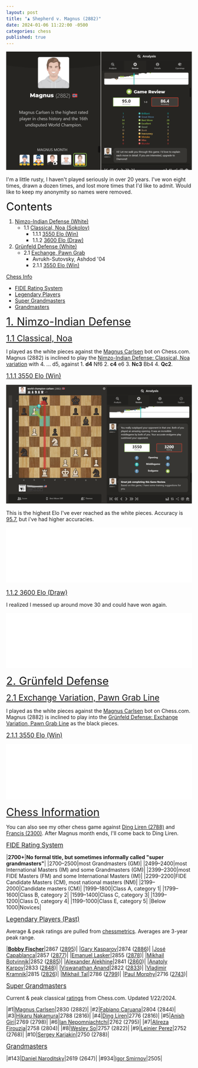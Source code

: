 ```yaml
---
layout: post
title: "♟️ Shepherd v. Magnus (2882)"
date: 2024-01-06 11:22:00 -0500
categories: chess
published: true
---
```


![Magnus (2882)](/assets/images/chess/magnus2882a.png)

I'm a little rusty, I haven't played seriously in over 20 years. I've won eight times, drawn a dozen times, and lost more times that I'd like to admit. Would like to keep my anonymity so names were removed.

<a name="contents" style="font-size:2.1em;color:black;">Contents</a>

1. <a href="#nimzo">Nimzo-Indian Defense (White)</a>
    - 1.1 <a href="#classical">Classical, Noa (Sokolov)</a>
        - 1.1.1 <a href="#one">3550 Elo (Win)</a>
        - 1.1.2 <a href="#two">3600 Elo (Draw)</a>
2. <a href="#grunfeld">Grünfeld Defense (White)</a>
    - 2.1 <a href="#exchange">Exchange, Pawn Grab</a>
        - Avrukh-Sutovsky, Ashdod '04
        - 2.1.1 <a href="#three">3550 Elo (Win)</a>

<a href="#stats">Chess Info</a>

- <a href="#fide">FIDE Rating System</a>
- <a href="#legend">Legendary Players</a>
- <a href="#super">Super Grandmasters</a>
- <a href="#grand">Grandmasters</a>

<a name="nimzo" href="#contents" style="font-size:2.1em;">1. Nimzo-Indian Defense</a>

<a name="classical" href="#contents" style="font-size:1.6em;">1.1 Classical, Noa</a>

I played as the white pieces against the [Magnus Carlsen](https://www.chess.com/players/magnus-carlsen) bot on Chess.com. Magnus (2882) is inclined to play the [Nimzo-Indian Defense: Classical, Noa variation](https://www.chess.com/openings/Nimzo-Indian-Defense-Classical-Noa-Variation) with 4. ... d5, against 1. **d4** Nf6 2. **c4** e6 3. **Nc3** Bb4 4. **Qc2**. 

<!-- The first seventeen moves are book moves I memorized as a part of my opening repertoire. (See MCO 15ed, line 8 (g). pp. 543-44). This has been my most successful line against Magnus (2882) thus far. -->

<a name="one" href="#contents" style="font-size:1.2em;">1.1.1 3550 Elo (Win)</a>

![3550 Elo](/assets/images/chess/3550ElovMagnusBlur.png) 

This is the highest Elo I've ever reached as the white pieces. Accuracy is [95.7](/assets/images/chess/3550ElovMagnusAccBlur.png), but i've had higher accuracies.

<iframe id="11451045" allowtransparency="true" frameborder="0" style="width:100%;border:none;" src="//www.chess.com/emboard?id=11451045"></iframe><script>window.addEventListener("message",e=>{e['data']&&"11451045"===e['data']['id']&&document.getElementById(`${e['data']['id']}`)&&(document.getElementById(`${e['data']['id']}`).style.height=`${e['data']['frameHeight']+30}px`)});</script>

<!-- <iframe id="11451029" allowtransparency="true" frameborder="0" style="width:100%;border:none;" src="//www.chess.com/emboard?id=11451029"></iframe><script>window.addEventListener("message",e=>{e['data']&&"11451029"===e['data']['id']&&document.getElementById(`${e['data']['id']}`)&&(document.getElementById(`${e['data']['id']}`).style.height=`${e['data']['frameHeight']+30}px`)});</script> -->

<!-- <iframe id="11444807" allowtransparency="true" frameborder="0" style="width:100%;border:none;" src="//www.chess.com/emboard?id=11444807"></iframe><script>window.addEventListener("message",e=>{e['data']&&"11444807"===e['data']['id']&&document.getElementById(`${e['data']['id']}`)&&(document.getElementById(`${e['data']['id']}`).style.height=`${e['data']['frameHeight']+30}px`)});</script> -->

<a name="two" href="#contents" style="font-size:1.2em;">1.1.2 3600 Elo (Draw)</a>

<!-- ![3600 Elo](/assets/images/chess/3100DrawB5.png) -->

I realized I messed up around move 30 and could have won again.

<iframe id="11451149" allowtransparency="true" frameborder="0" style="width:100%;border:none;" src="//www.chess.com/emboard?id=11451149"></iframe><script>window.addEventListener("message",e=>{e['data']&&"11451149"===e['data']['id']&&document.getElementById(`${e['data']['id']}`)&&(document.getElementById(`${e['data']['id']}`).style.height=`${e['data']['frameHeight']+30}px`)});</script>

<a name="grunfeld" href="#contents" style="font-size:2.1em;">2. Grünfeld Defense</a>

<a name="exchange" href="#contents" style="font-size:1.6em;">2.1 Exchange Variation, Pawn Grab Line</a>

I played as the white pieces against the [Magnus Carlsen](https://www.chess.com/players/magnus-carlsen) bot on Chess.com. Magnus (2882) is inclined to play into the [Grünfeld Defense: Exchange Variation, Pawn Grab Line](https://www.chess.com/openings/Grunfeld-Defense-Exchange-Modern-Exchange-Pawn-Grab-Line) as the black pieces.

<!-- Grünfeld Defense: Exchange, Modern Exchange, Pawn Grab Line -->

<!-- ![Grunfeld](/assets/images/chess/GrunfeldMag.png) -->

<a name="three" href="#contents" style="font-size:1.2em;">2.1.1 3550 Elo (Win)</a>

<!-- ![3550 Elo](/assets/images/chess/3000EloVMagnus.png) -->

<iframe id="11451139" allowtransparency="true" frameborder="0" style="width:100%;border:none;" src="//www.chess.com/emboard?id=11451139"></iframe><script>window.addEventListener("message",e=>{e['data']&&"11451139"===e['data']['id']&&document.getElementById(`${e['data']['id']}`)&&(document.getElementById(`${e['data']['id']}`).style.height=`${e['data']['frameHeight']+30}px`)});</script>

<a name="stats" href="#contents" style="font-size:2.1em;">Chess Information</a>

You can also see my other chess game against [Ding Liren (2788)](https://sevenshepherd.github.io/chess-games-liren/) and [Francis (2300)](https://sevenshepherd.github.io/chess-games/). After Magnus month ends, I'll come back to Ding Liren.

<a name="fide" href="#contents" style="font-size:1.2em;">FIDE Rating System</a>

|**2700+**|**No formal title, but sometimes informally called "super grandmasters"**|
|2700–2500|most Grandmasters (GM)|
|2499–2400|most International Masters (IM) and some Grandmasters (GM)|
|2399–2300|most FIDE Masters (FM) and some International Masters (IM)|
|2299–2200|FIDE Candidate Masters (CM), most national masters (NM)|
|2199–2000|Candidate masters (CM)|
|1999–1800|Class A, category 1|
|1799–1600|Class B, category 2|
|1599–1400|Class C, category 3|
|1399–1200|Class D, category 4|
|1199–1000|Class E, category 5|
|Below 1000|Novices|


<a name="legend" href="#contents" style="font-size:1.2em;">Legendary Players (Past)</a>

Average & peak ratings are pulled from [chessmetrics](http://chessmetrics.com/cm/CM2/PeakList.asp). Averages are 3-year peak range.

|[**Bobby Fischer**](https://www.chess.com/players/bobby-fischer)|2867 ([2895](http://chessmetrics.com/cm/CM2/PlayerProfile.asp?Params=199510SSSSS3S038178000000111000000000000010100))|
|[Gary Kasparov](https://www.chess.com/players/garry-kasparov)|2874 ([2886](http://chessmetrics.com/cm/CM2/PlayerProfile.asp?Params=199510SSSSS3S062926000000111000000000000010100))|
|[José Capablanca](https://www.chess.com/players/jose-raul-capablanca)|2857 ([2877](http://chessmetrics.com/cm/CM2/PlayerProfile.asp?Params=199510SSSSS3S019593000000111000000000000010100))|
|[Emanuel Lasker](https://www.chess.com/players/emanuel-lasker)|2855 ([2878](http://chessmetrics.com/cm/CM2/PlayerProfile.asp?Params=199510SSSSS3S073076000000111000000000000010100))|
|[Mikhail Botvinnik](https://www.chess.com/players/mikhail-botvinnik)|2852 ([2885](http://chessmetrics.com/cm/CM2/PlayerProfile.asp?Params=199510SSSSS3S015154000000111000000000000010100))|
|[Alexander Alekhine](https://www.chess.com/players/alexander-alekhine)|2841 ([2860](http://chessmetrics.com/cm/CM2/PlayerProfile.asp?Params=199510SSSSS3S002138000000111000000000000010100))|
|[Anatoly Karpov](https://www.chess.com/players/anatoly-karpov)|2833 ([2848](http://chessmetrics.com/cm/CM2/PlayerProfile.asp?Params=199510SSSSS3S062745000000111000000000000010100))|
|[Viswanathan Anand](https://www.chess.com/players/viswanathan-anand)|2822 ([2833](http://chessmetrics.com/cm/CM2/PlayerProfile.asp?Params=199510SSSSS3S003424000000111000000000000010100))|
|[Vladimir Kramnik](https://www.chess.com/players/vladimir-kramnik)|2815 ([2826](http://chessmetrics.com/cm/CM2/PlayerProfile.asp?Params=199510SSSSS3S068986000000111000000000000010100))|
|[Mikhail Tal](https://www.chess.com/players/mikhail-tal)|2786 ([2799](http://chessmetrics.com/cm/CM2/PlayerProfile.asp?Params=199510SSSSS3S129382000000111000000000000010100))|
|[Paul Morphy](https://www.chess.com/players/paul-morphy)|2716 ([2743](http://chessmetrics.com/cm/CM2/PlayerProfile.asp?Params=199510SSSSS3S088959000000111000000000000010100))|

<!-- [](https://en.wikipedia.org/wiki/Paul_Morphy) -->

<a name="super" href="#contents" style="font-size:1.2em;">Super Grandmasters</a>

Current & peak classical [ratings](https://www.chess.com/ratings) from Chess.com. Updated 1/22/2024.

|#1|[Magnus Carlsen](https://www.chess.com/players/magnus-carlsen)|2830 (2882)|
|#2|[Fabiano Caruana](https://www.chess.com/players/fabiano-caruana)|2804 (2844)|
|#3|[Hikaru Nakamura](https://www.chess.com/players/Hikaru-Nakamura)|2788 (2816)|
|#4|[Ding Liren](https://www.chess.com/players/ding-liren)|2776 (2816)|
|#5|[Anish Giri](https://www.chess.com/players/anish-giri)|2769 (2798)|
|#6|[Ian Nepomniachtchi](https://www.chess.com/players/ian-nepomniachtchi)|2762 (2795)|
|#7|[Alireza Firouzja](https://www.chess.com/players/alireza-firouzja)|2758 (2804)|
|#8|[Wesley So](https://www.chess.com/players/wesley-so)|2757 (2822)|
|#9|[Leinier Perez](https://www.chess.com/players/leinier-dominguez-perez)|2752 (2768)|
|#10|[Sergey Karjakin](https://www.chess.com/players/sergey-karjakin)|2750 (2788)|


<!-- |#1|[Magnus Carlsen](https://www.chess.com/players/magnus-carlsen)|[YouTube](https://www.youtube.com/@themagnuscarlsen)|2830|
|#2|[Fabiano Caruana](https://www.chess.com/players/fabiano-caruana)|N/A|2804|
|#3|[Hikaru Nakamura](https://www.chess.com/players/Hikaru-Nakamura)|[YouTube](https://www.youtube.com/@GMHikaru)|2788|
|#4|[Ding Liren](https://www.chess.com/players/ding-liren)|N/A|2780|
|#5|[Ian Nepomniachtchi](https://www.chess.com/players/ian-nepomniachtchi)|N/A|2788|
|#6|[Wesley So](https://www.chess.com/players/wesley-so)|N/A|2757| -->

<a name="grand" href="#contents" style="font-size:1.2em;">Grandmasters</a>

|#143|[Daniel Naroditsky](https://www.chess.com/players/daniel-naroditsky)|2619 (2647)|
|#934|[Igor Smirnov](https://www.chessgames.com/player/igor_smirnov.html)|2505|

<!--
The following are a list of Grandmasters that I've found to be good teachers on YouTube.

[YouTube](https://www.youtube.com/@GMIgorSmirnov)
-->

<!-- |[Levy Rozman](https://www.chess.com/players/levy-rozman)|[YouTube Channel](https://www.youtube.com/@GothamChess)|2420| -->